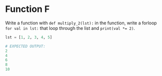 # Function F
Write a function with `def multiply_2(lst):` in the function, write a forloop `for val in lst:` that loop through the list and `print(val *= 2)`.
```python
lst = [1, 2, 3, 4, 5]

# EXPECTED OUTPUT:
2
4
6
8
10
```